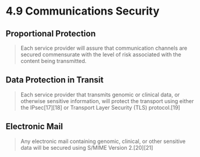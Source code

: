 # 4.9 Communications Security #

## Proportional Protection ##
> Each service provider will assure that communication channels are secured commensurate with the level of risk associated with the content being transmitted.

## Data Protection in Transit ##
> Each service provider that transmits genomic or clinical data, or otherwise sensitive information, will protect the transport using either the IPsec[17][18] or Transport Layer Security (TLS) protocol.[19]

## Electronic Mail ##
> Any electronic mail containing genomic, clinical, or other sensitive data will be secured using S/MIME Version 2.[20][21]
